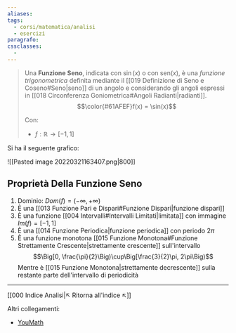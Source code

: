 ```yaml
---
aliases:
tags:
  - corsi/matematica/analisi
  - esercizi
paragrafo:
cssclasses:
  -
---
```

>Una **Funzione Seno**, indicata con $\sin(x)$ o con $\text{sen}(x)$, è una *funzione trigonometrica* definita mediante il [[019 Definizione di Seno e Coseno#Seno|seno]] di un angolo e considerando gli angoli espressi in [[018 Circonferenza Goniometrica#Angoli Radianti|radianti]].
>$$\color{#61AFEF}f(x) = \sin(x)$$
>
>Con:
>- $f:\mathbb{R}\to[-1, 1]$


Si ha il seguente grafico:

![[Pasted image 20220321163407.png|800]]

## Proprietà Della Funzione Seno
1. Dominio: $Dom(f)=(-\infty, +\infty)$
2. È una [[013 Funzione Pari e Dispari#Funzione Dispari|funzione dispari]]
3. È una funzione [[004 Intervalli#Intervalli Limitati|limitata]] con immagine $Im(f)=[-1,1]$
4. È una [[014 Funzione Periodica|funzione periodica]] con periodo $2\pi$
5. È una funzione monotona [[015 Funzione Monotona#Funzione Strettamente Crescente|strettamente crescente]] sull'intervallo $$\Big[0, \frac{\pi}{2}\Big)\cup\Big[\frac{3}{2}\pi, 2\pi\Big)$$
   Mentre è [[015 Funzione Monotona|strettamente decrescente]] sulla restante parte dell'intervallo di periodicità

___
[[000 Indice Analisi|↖ Ritorna all'indice ↖]]

Altri collegamenti: 
- [YouMath](https://www.youmath.it/lezioni/analisi-matematica/le-funzioni-elementari-e-le-loro-proprieta/290-seno.html)